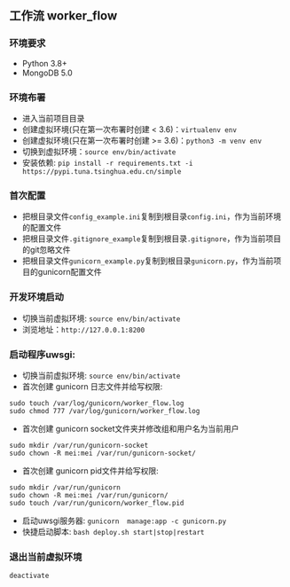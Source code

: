 ## 工作流 worker_flow

### 环境要求
- Python 3.8+
- MongoDB 5.0

### 环境布署
- 进入当前项目目录  
- 创建虚拟环境(只在第一次布署时创建 < 3.6)：```virtualenv env```  
- 创建虚拟环境(只在第一次布署时创建 >= 3.6)：```python3 -m venv env``` 
- 切换到虚拟环境：```source env/bin/activate```  
- 安装依赖: ```pip install -r requirements.txt -i https://pypi.tuna.tsinghua.edu.cn/simple```   

### 首次配置
- 把根目录文件```config_example.ini```复制到根目录```config.ini```，作为当前环境的配置文件  
- 把根目录文件```.gitignore_example```复制到根目录```.gitignore```，作为当前项目的git忽略文件  
- 把根目录文件```gunicorn_example.py```复制到根目录```gunicorn.py```，作为当前项目的gunicorn配置文件 

### 开发环境启动
- 切换当前虚拟环境: ```source env/bin/activate``` 
- 浏览地址：``` http://127.0.0.1:8200 ```  

### 启动程序uwsgi:
- 切换当前虚拟环境: ```source env/bin/activate``` 
- 首次创建 gunicorn 日志文件并给写权限:
```
sudo touch /var/log/gunicorn/worker_flow.log
sudo chmod 777 /var/log/gunicorn/worker_flow.log
```
- 首次创建 gunicorn socket文件夹并修改组和用户名为当前用户
```
sudo mkdir /var/run/gunicorn-socket
sudo chown -R mei:mei /var/run/gunicorn-socket/
```
- 首次创建 gunicorn pid文件并给写权限:
```
sudo mkdir /var/run/gunicorn
sudo chown -R mei:mei /var/run/gunicorn/
sudo touch /var/run/gunicorn/worker_flow.pid
```
- 启动uwsgi服务器: ```gunicorn  manage:app -c gunicorn.py```  
- 快捷启动脚本: ```bash deploy.sh start|stop|restart```  

### 退出当前虚拟环境
```
deactivate
``` 

